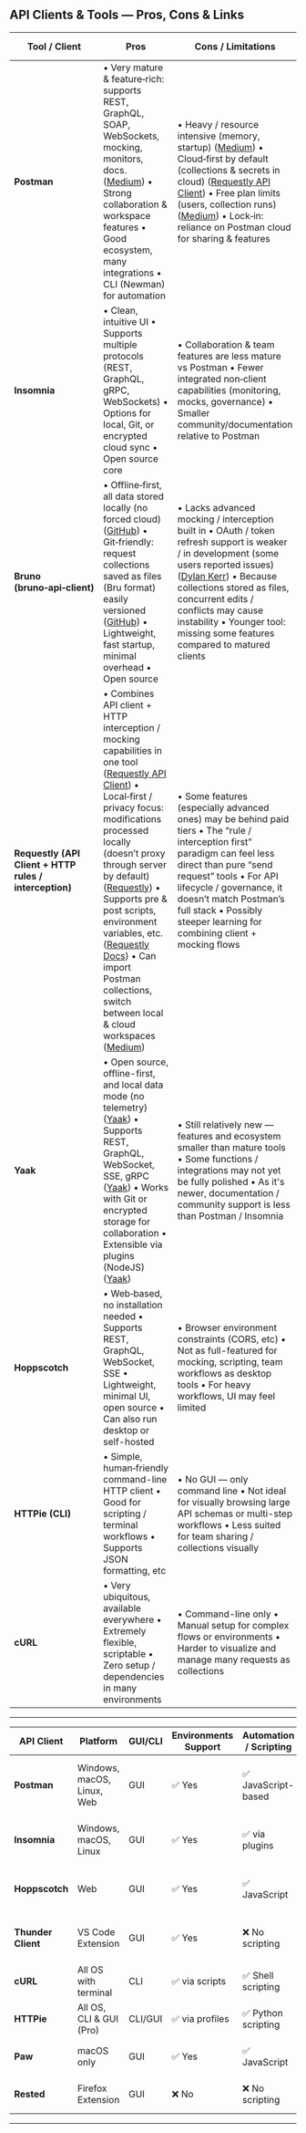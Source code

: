 

## API Clients & Tools — Pros, Cons & Links

|Tool / Client|Pros|Cons / Limitations|Website / More Info|
|---|---|---|---|
|**Postman**|• Very mature & feature‑rich: supports REST, GraphQL, SOAP, WebSockets, mocking, monitors, docs. ([Medium](https://requestly.medium.com/i-used-every-api-client-so-you-dont-have-to-b7298e829a4a?utm_source=chatgpt.com "I Used Every API Client So You Don’t Have To \| by Sagar Soni \| Sep, 2025 \| Medium")) • Strong collaboration & workspace features • Good ecosystem, many integrations • CLI (Newman) for automation|• Heavy / resource intensive (memory, startup) ([Medium](https://requestly.medium.com/i-used-every-api-client-so-you-dont-have-to-b7298e829a4a?utm_source=chatgpt.com "I Used Every API Client So You Don’t Have To \| by Sagar Soni \| Sep, 2025 \| Medium")) • Cloud‑first by default (collections & secrets in cloud) ([Requestly API Client](https://requestly.com/blog/i-used-every-api-client-so-you-dont-have-to/?utm_source=chatgpt.com "I Used Every API Client So You Don’t Have To")) • Free plan limits (users, collection runs) ([Medium](https://requestly.medium.com/i-used-every-api-client-so-you-dont-have-to-b7298e829a4a?utm_source=chatgpt.com "I Used Every API Client So You Don’t Have To \| by Sagar Soni \| Sep, 2025 \| Medium")) • Lock‑in: reliance on Postman cloud for sharing & features|[Postman](https://www.postman.com/)|
|**Insomnia**|• Clean, intuitive UI • Supports multiple protocols (REST, GraphQL, gRPC, WebSockets) • Options for local, Git, or encrypted cloud sync • Open source core|• Collaboration & team features are less mature vs Postman • Fewer integrated non‑client capabilities (monitoring, mocks, governance) • Smaller community/documentation relative to Postman|[Insomnia](https://insomnia.rest/)|
|**Bruno (bruno‑api‑client)**|• Offline‑first, all data stored locally (no forced cloud) ([GitHub](https://github.com/usebruno/bruno?utm_source=chatgpt.com "GitHub - usebruno/bruno: Opensource IDE For Exploring and Testing API's (lightweight alternative to Postman/Insomnia)")) • Git‑friendly: request collections saved as files (Bru format) easily versioned ([GitHub](https://github.com/usebruno/bruno?utm_source=chatgpt.com "GitHub - usebruno/bruno: Opensource IDE For Exploring and Testing API's (lightweight alternative to Postman/Insomnia)")) • Lightweight, fast startup, minimal overhead • Open source|• Lacks advanced mocking / interception built in • OAuth / token refresh support is weaker / in development (some users reported issues) ([Dylan Kerr](https://dylan-kerr.net/2025/03/25/bruno.html?utm_source=chatgpt.com "Thoughts on the Bruno API client \| Dylan Kerr")) • Because collections stored as files, concurrent edits / conflicts may cause instability • Younger tool: missing some features compared to matured clients|[Bruno on GitHub](https://github.com/usebruno/bruno) / [usebruno.com](https://www.usebruno.com/)|
|**Requestly (API Client + HTTP rules / interception)**|• Combines API client + HTTP interception / mocking capabilities in one tool ([Requestly API Client](https://requestly.com/blog/i-used-every-api-client-so-you-dont-have-to/?utm_source=chatgpt.com "I Used Every API Client So You Don’t Have To")) • Local‑first / privacy focus: modifications processed locally (doesn’t proxy through server by default) ([Requestly](https://requestly.webflow.io/blog/introducing-open-source-api-client?utm_source=chatgpt.com "Introducing Web-based API Client (Secure & Open-Source)")) • Supports pre & post scripts, environment variables, etc. ([Requestly Docs](https://docs.requestly.com/general/api-client/overview?utm_source=chatgpt.com "Overview")) • Can import Postman collections, switch between local & cloud workspaces ([Medium](https://requestly.medium.com/i-used-every-api-client-so-you-dont-have-to-b7298e829a4a?utm_source=chatgpt.com "I Used Every API Client So You Don’t Have To \| by Sagar Soni \| Sep, 2025 \| Medium"))|• Some features (especially advanced ones) may be behind paid tiers • The “rule / interception first” paradigm can feel less direct than pure “send request” tools • For API lifecycle / governance, it doesn’t match Postman’s full stack • Possibly steeper learning for combining client + mocking flows|[Requestly](https://requestly.com/) / [Requestly docs](https://docs.requestly.com/)|
|**Yaak**|• Open source, offline-first, and local data mode (no telemetry) ([Yaak](https://yaak.app/?utm_source=chatgpt.com "Yaak – The Postman alternative for modern developers")) • Supports REST, GraphQL, WebSocket, SSE, gRPC ([Yaak](https://yaak.app/?utm_source=chatgpt.com "Yaak – The Postman alternative for modern developers")) • Works with Git or encrypted storage for collaboration • Extensible via plugins (NodeJS) ([Yaak](https://yaak.app/?utm_source=chatgpt.com "Yaak – The Postman alternative for modern developers"))|• Still relatively new — features and ecosystem smaller than mature tools • Some functions / integrations may not yet be fully polished • As it's newer, documentation / community support is less than Postman / Insomnia|[Yaak](https://yaak.app/)|
|**Hoppscotch**|• Web‑based, no installation needed • Supports REST, GraphQL, WebSocket, SSE • Lightweight, minimal UI, open source • Can also run desktop or self-hosted|• Browser environment constraints (CORS, etc) • Not as full-featured for mocking, scripting, team workflows as desktop tools • For heavy workflows, UI may feel limited|[Hoppscotch](https://hoppscotch.io/)|
|**HTTPie (CLI)**|• Simple, human‑friendly command-line HTTP client • Good for scripting / terminal workflows • Supports JSON formatting, etc|• No GUI — only command line • Not ideal for visually browsing large API schemas or multi-step workflows • Less suited for team sharing / collections visually|[HTTPie](https://httpie.io/)|
|**cURL**|• Very ubiquitous, available everywhere • Extremely flexible, scriptable • Zero setup / dependencies in many environments|• Command-line only • Manual setup for complex flows or environments • Harder to visualize and manage many requests as collections|(cURL project)|

---



|API Client|Platform|GUI/CLI|Environments Support|Automation / Scripting|Collaboration|Open Source|Notes|
|---|---|---|---|---|---|---|---|
|**Postman**|Windows, macOS, Linux, Web|GUI|✅ Yes|✅ JavaScript-based|✅ Team workspaces|❌ No|Most popular, great for testing & collaboration|
|**Insomnia**|Windows, macOS, Linux|GUI|✅ Yes|✅ via plugins|✅ (in paid tiers)|✅ Yes|Lightweight and developer-friendly|
|**Hoppscotch**|Web|GUI|✅ Yes|✅ JavaScript|✅ via URL sharing|✅ Yes|Open-source alternative to Postman|
|**Thunder Client**|VS Code Extension|GUI|✅ Yes|❌ No scripting|❌ No|✅ Yes|Lightweight, integrated with VS Code|
|**cURL**|All OS with terminal|CLI|✅ via scripts|✅ Shell scripting|❌ No|✅ Yes|Simple, fast, powerful for automation|
|**HTTPie**|All OS, CLI & GUI (Pro)|CLI/GUI|✅ via profiles|✅ Python scripting|✅ (Pro)|✅ Yes|Human-friendly CLI, good UX|
|**Paw**|macOS only|GUI|✅ Yes|✅ JavaScript|✅ Cloud sync|❌ No|Mac-specific, native UX|
|**Rested**|Firefox Extension|GUI|❌ No|❌ No scripting|❌ No|✅ Yes|Minimal, browser-based|

---

